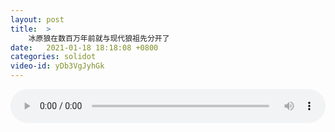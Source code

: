 ```yaml
---
layout: post
title:  >
    冰原狼在数百万年前就与现代狼祖先分开了
date:   2021-01-18 18:18:08 +0800
categories: solidot
video-id: yDb3VgJyhGk
---
```


<audio src="/assets/2e0116e443276e228b0ba081c1220a6d.mp3" style="width: 100%;" controls></audio>

